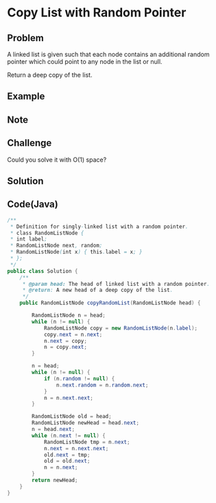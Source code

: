 Copy List with Random Pointer
===


Problem
-------

A linked list is given such that each node contains an additional random pointer which could point to any node in the list or null.

Return a deep copy of the list.

Example
-------

Note
---------

Challenge
---------

Could you solve it with O(1) space?

Solution
--------



Code(Java)
----------

```java
/**
 * Definition for singly-linked list with a random pointer.
 * class RandomListNode {
 * int label;
 * RandomListNode next, random;
 * RandomListNode(int x) { this.label = x; }
 * };
 */
public class Solution {
    /**
     * @param head: The head of linked list with a random pointer.
     * @return: A new head of a deep copy of the list.
     */
    public RandomListNode copyRandomList(RandomListNode head) {

        RandomListNode n = head;
        while (n != null) {
            RandomListNode copy = new RandomListNode(n.label);
            copy.next = n.next;
            n.next = copy;
            n = copy.next;
        }

        n = head;
        while (n != null) {
            if (n.random != null) {
                n.next.random = n.random.next;
            }
            n = n.next.next;
        }

        RandomListNode old = head;
        RandomListNode newHead = head.next;
        n = head.next;
        while (n.next != null) {
            RandomListNode tmp = n.next;
            n.next = n.next.next;
            old.next = tmp;
            old = old.next;
            n = n.next;
        }
        return newHead;
    }
}

```